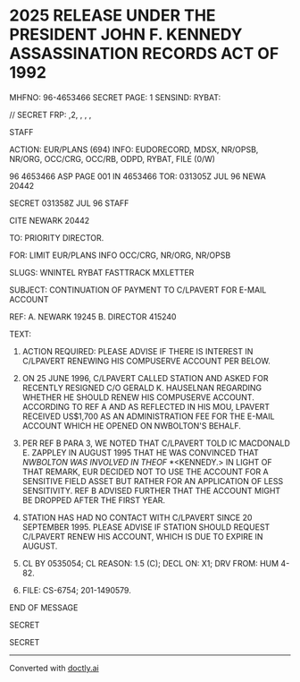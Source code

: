 # 2025 RELEASE UNDER THE PRESIDENT JOHN F. KENNEDY ASSASSINATION RECORDS ACT OF 1992

MHFNO: 96-4653466 SECRET PAGE: 1
SENSIND: RYBAT:

// SECRET FRP: ,2, , , ,

STAFF

ACTION: EUR/PLANS (694) INFO: EUDORECORD, MDSX, NR/OPSB, NR/ORG, OCC/CRG, OCC/RB, ODPD, RYBAT, FILE (0/W)

96 4653466 ASP PAGE 001 IN 4653466
TOR: 031305Z JUL 96 NEWA 20442

SECRET 031358Z JUL 96 STAFF

CITE NEWARK 20442

TO: PRIORITY DIRECTOR.

FOR: LIMIT EUR/PLANS INFO OCC/CRG, NR/ORG, NR/OPSB

SLUGS: WNINTEL RYBAT FASTTRACK MXLETTER

SUBJECT: CONTINUATION OF PAYMENT TO C/LPAVERT FOR E-MAIL ACCOUNT

REF: A. NEWARK 19245
B. DIRECTOR 415240

TEXT:

1. ACTION REQUIRED: PLEASE ADVISE IF THERE IS INTEREST IN C/LPAVERT RENEWING HIS COMPUSERVE ACCOUNT PER BELOW.

2. ON 25 JUNE 1996, C/LPAVERT CALLED STATION AND ASKED FOR RECENTLY RESIGNED C/O GERALD K. HAUSELNAN REGARDING WHETHER HE SHOULD RENEW HIS COMPUSERVE ACCOUNT. ACCORDING TO REF A AND AS REFLECTED IN HIS MOU, LPAVERT RECEIVED US$1,700 AS AN ADMINISTRATION FEE FOR THE E-MAIL ACCOUNT WHICH HE OPENED ON NWBOLTON'S BEHALF.

3. PER REF B PARA 3, WE NOTED THAT C/LPAVERT TOLD IC MACDONALD E. ZAPPLEY IN AUGUST 1995 THAT HE WAS CONVINCED THAT *NWBOLTON WAS INVOLVED IN THE<ASSASSINATION>OF<PRESIDENT>* *<KENNEDY.> IN LIGHT OF THAT REMARK, EUR DECIDED NOT TO USE THE ACCOUNT FOR A SENSITIVE FIELD ASSET BUT RATHER FOR AN APPLICATION OF LESS SENSITIVITY. REF B ADVISED FURTHER THAT THE ACCOUNT MIGHT BE DROPPED AFTER THE FIRST YEAR.

4. STATION HAS HAD NO CONTACT WITH C/LPAVERT SINCE 20 SEPTEMBER 1995. PLEASE ADVISE IF STATION SHOULD REQUEST C/LPAVERT RENEW HIS ACCOUNT, WHICH IS DUE TO EXPIRE IN AUGUST.

5. CL BY 0535054; CL REASON: 1.5 (C); DECL ON: X1; DRV FROM: HUM 4-82.

6. FILE: CS-6754; 201-1490579.

END OF MESSAGE

SECRET

SECRET


---
Converted with [doctly.ai](https://doctly.ai)